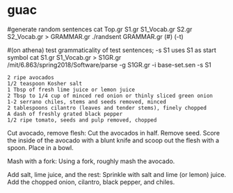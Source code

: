 # guac

#generate random sentences
cat Top.gr S1.gr S1_Vocab.gr S2.gr S2_Vocab.gr > GRAMMAR.gr
./randsent GRAMMAR.gr (#) (-t)

#(on athena) test grammaticality of test sentences; -s S1 uses S1 as start symbol
cat S1.gr S1_Vocab.gr > S1GR.gr
/mit/6.863/spring2018/Software/parse -g S1GR.gr -i base-set.sen -s S1

    2 ripe avocados
    1/2 teaspoon Kosher salt
    1 Tbsp of fresh lime juice or lemon juice
    2 Tbsp to 1/4 cup of minced red onion or thinly sliced green onion
    1-2 serrano chiles, stems and seeds removed, minced
    2 tablespoons cilantro (leaves and tender stems), finely chopped
    A dash of freshly grated black pepper
    1/2 ripe tomato, seeds and pulp removed, chopped

Cut avocado, remove flesh: Cut the avocados in half. Remove seed. Score the inside of the avocado with a blunt knife and scoop out the flesh with a spoon. Place in a bowl.

Mash with a fork: Using a fork, roughly mash the avocado.

Add salt, lime juice, and the rest: Sprinkle with salt and lime (or lemon) juice. Add the chopped onion, cilantro, black pepper, and chiles.
